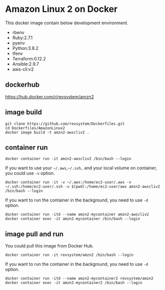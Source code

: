 # Amazon Linux 2 on Docker

This docker image contain below development environment.

- rbenv
- Ruby:2.7.1
- pyenv
- Python:3.8.2
- tfenv
- Terraform:0.12.2
- Ansible:2.9.7
- aws-cli:v2

## dockerhub

<https://hub.docker.com/r/revsystem/amzn2>

## image build

```shell
git clone https://github.com/revsystem/Dockerfiles.git
cd Dockerfiles/AmazonLinux2
docker image build -t amzn2-awscliv2 .
```

## container run

```shell
docker container run -it amzn2-awscliv2 /bin/bash --login
```

If you want to use your `~/.aws`,`~/.ssh,` and your local volume on container, you could use `-v` option.

```shell
docker container run -it -v ~/.aws:/home/ec2-user/.aws -v ~/.ssh:/home/ec2-user/.ssh -v $(pwd):/home/ec2-user/aws amzn2-awscliv2 /bin/bash --login
```

If you want to run the container in the background, you need to use `-d` option.

```shell
docker container run -itd --name amzn2-mycontainer amzn2-awscliv2
docker container exec -it amzn2-mycontainer /bin/bash --login
```

## image pull and run

You could pull this image from Docker Hub.

```shell
docker container run -it revsystem/amzn2 /bin/bash --login
```

If you want to run the container in the background, you need to use `-d` option.

```shell
docker container run -itd --name amzn2-mycontainer2 revsystem/amzn2
docker container exec -it amzn2-mycontainer2 /bin/bash --login
```
